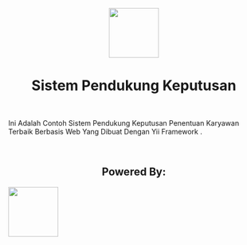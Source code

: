 <p align="center">
        <img src="https://dickynofriansyah.files.wordpress.com/2014/08/images-4.jpg" height="100px">
    <h1 align="center">Sistem Pendukung Keputusan</h1>
    <br>
</p>

Ini Adalah Contoh Sistem Pendukung Keputusan Penentuan Karyawan Terbaik Berbasis Web Yang Dibuat Dengan Yii Framework .

<br>

<p align="center">
  <center><h2>Powered By:</h2></center>
    <a href="https://github.com/yiisoft" target="_blank">
        <img src="https://avatars0.githubusercontent.com/u/993323" height="100px">
    </a>
</p>